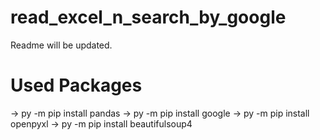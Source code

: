 # read_excel_n_search_by_google



Readme will be updated.



# Used Packages
-> py -m pip install pandas
-> py -m pip install google
-> py -m pip install openpyxl
-> py -m pip install beautifulsoup4